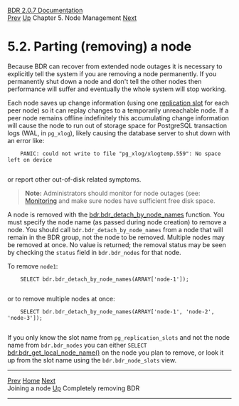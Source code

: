   [BDR 2.0.7 Documentation](README.md)                                                                                                           
  [Prev](node-management-joining.md "Joining a node")   [Up](node-management.md)    Chapter 5. Node Management    [Next](node-management-disabling.md "Completely removing BDR")  


# 5.2. Parting (removing) a node

Because BDR can recover from extended node outages it is necessary to
explicitly tell the system if you are removing a node permanently. If
you permanently shut down a node and don\'t tell the other nodes then
performance will suffer and eventually the whole system will stop
working.

Each node saves up change information (using one [replication
slot](http://www.postgresql.org/docs/current/static/logicaldecoding-explanation.html)
for each peer node) so it can replay changes to a temporarily
unreachable node. If a peer node remains offline indefinitely this
accumulating change information will cause the node to run out of
storage space for PostgreSQL transaction logs (WAL, in
`pg_xlog`), likely causing the database server to shut down
with an error like:

``` PROGRAMLISTING
    PANIC: could not write to file "pg_xlog/xlogtemp.559": No space left on device
   
```

or report other out-of-disk related symptoms.

> **Note:** Administrators should monitor for node outages (see:
> [Monitoring](monitoring.md) and make sure nodes have sufficient free
> disk space.

A node is removed with the
[bdr.bdr_detach_by_node_names](functions-node-mgmt.md#FUNCTION-BDR-DETACH-BY-NODE-NAMES)
function. You must specify the node name (as passed during node
creation) to remove a node. You should call
`bdr.bdr_detach_by_node_names` from a node that will remain in
the BDR group, not the node to be removed. Multiple nodes may be removed
at once. No value is returned; the removal status may be seen by
checking the `status` field in `bdr.bdr_nodes` for
that node.

To remove `node1`:

``` PROGRAMLISTING
    SELECT bdr.bdr_detach_by_node_names(ARRAY['node-1']);
   
```

or to remove multiple nodes at once:

``` PROGRAMLISTING
    SELECT bdr.bdr_detach_by_node_names(ARRAY['node-1', 'node-2', 'node-3']);
   
```

If you only know the slot name from `pg_replication_slots` and
not the node name from `bdr.bdr_nodes` you can either
`SELECT`
[bdr.bdr_get_local_node_name()](functions-information.md#FUNCTIONS-BDR-GET-LOCAL-NODE-NAME)
on the node you plan to remove, or look it up from the slot name using
the `bdr.bdr_node_slots` view.



  ----------------------------------------------------- ------------------------------------------- -------------------------------------------------------
  [Prev](node-management-joining.md)        [Home](README.md)        [Next](node-management-disabling.md)  
  Joining a node                                         [Up](node-management.md)                                  Completely removing BDR
  ----------------------------------------------------- ------------------------------------------- -------------------------------------------------------

